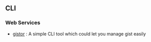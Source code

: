 ## CLI

### Web Services

* [gistor](https://github.com/Ferrari/gistor) : A simple CLI tool which could let you manage gist easily 